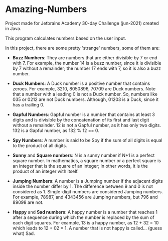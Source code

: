 # Amazing-Numbers
Project made for Jetbrains Academy 30-day Challenge (jun-2021) created in Java.

This program calculates numbers based on the user input.

In this project, there are some pretty 'strange' numbers, some of them are:

- **Buzz Numbers**:
They are numbers that are either divisible by 7 or end with 7. For example, the number 14 is a buzz number, since it is divisible by 7 without a remainder; the number 17 ends with 7, so it is also a buzz number.

- **Duck Numbers**:
A Duck number is a positive number that contains zeroes. For example, 3210, 8050896, 70709 are Duck numbers. Note that a number with a leading 0 is not a Duck number. So, numbers like 035 or 0212 are not Duck numbers. Although, 01203 is a Duck, since it has a trailing 0.

- **Gapful Numbers**:
Gapful number is a number that contains at least 3 digits and is divisible by the concatenation of its first and last digit without a remainder. 12 is not a Gapful number, as it has only two digits. 132 is a Gapful number, as 132 % 12 == 0.

- **Spy Numbers**:
A number is said to be Spy if the sum of all digits is equal to the product of all digits.

- **Sunny** and **Square numbers**:
N is a sunny number if N+1 is a perfect square number. In mathematics, a square number or a perfect square is an integer that is the square of an integer; in other words, it is the product of an integer with itself.

- **Jumping Numbers**:
A number is a Jumping number if the adjacent digits inside the number differ by 1. The difference between 9 and 0 is not considered as 1. Single-digit numbers are considered Jumping numbers. For example, 78987, and 4343456 are Jumping numbers, but 796 and 89098 are not.

- **Happy** and **Sad numbers**:
A happy number is a number that reaches 1 after a sequence during which the number is replaced by the sum of each digit squares. For example, 13 is a happy number, as 12 + 32 = 10 which leads to 12 + 02 = 1. A number that is not happy is called... (guess what) Sad.
